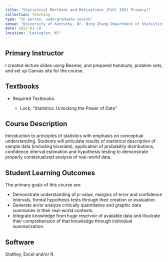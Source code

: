 ```yaml
---
title: "Statistical Merthods and Motivations (Fall 2021 Primary)"
collection: teaching
type: "In person, undergraduate course"
venue: "University of Kentucky, Dr. Bing Zhang Department of Statistics"
date: 2022-01-10
location: "Lexington, KY"
---
```


## Primary Instructor
I created lecture slides using Beamer, and prepared handouts, problem sets, and set up Canvas site for the course. 

## Textbooks
* Required Textbooks: 

     + Lock, "Statistics: Unlocking the Power of Data"

## Course Description
Introduction to principles of statistics with emphasis on conceptual understanding. Students will articulate results of statistical description of sample data (including bivariate), application of probability distributions, confidence interval estimation and hypothesis testing to demonstrate properly contextualized analysis of real-world data.

## Student Learning Outcomes
The primary goals of this course are:

* Demonstrate understanding of p-value, margins of error and confidence intervals, formal hypothesis tests through their creation or evaluation.
* Generate an/or analyze critically quantitative and graphic data summaries in their real-world contexts.
* Integrate knowledge from huge reservoir of available data and illustrate their comprehension of that knowledge through individual summarization. 

## Software
StatKey, Excel and/or R.
